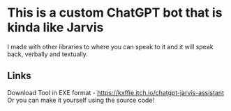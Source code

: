 # This is a custom ChatGPT bot that is kinda like Jarvis

I made with other libraries to where you can speak to it and it will speak back, verbally and textually.

## Links

Download Tool in EXE format - https://kxffie.itch.io/chatgpt-jarvis-assistant
Or you can make it yourself using the source code!
